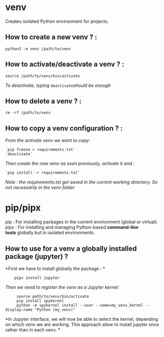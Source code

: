 # venv 

Creates isolated Python environment for projects. 

## How to create a new venv ? :
    python3 -m venv /path/to/venv 
## How to activate/deactivate a venv ? :
    source /path/to/venv/bin/activate 
*To deactivate, typing `deactivate`should be enough*
## How to delete a venv ? :
    rm -rf /path/to/venv 
## How to copy a venv configuration ? :
*From the activate venv we want to copy:*

    `pip freeze > requirements.txt`
    `deactivate`
*Then create the new venv as seen previously, activate it and :*

    `pip install -r requirements.txt`
 
*Note : the requirements.txt get saved in the current working directory. So not necessarily in the venv folder*

# pip/pipx 

pip : For installing packages in the current environment (global or virtual).
pipx : For installing and managing Python-based **command-line tools** globally but in isolated environments.

## How to use for a venv a globally installed package (jupyter) ?
*First we have to install globally the package : *
```
    pipx install jupyter
```
 *Then we need to register the venv as a Jupyter kernel:*
```
     source path/to/venv/bin/activate
     pip install ipykernel
     python -m ipykernel install --user --name=my_venv_kernel --display-name "Python (my_venv)"
```

*In Jupyter interface, we will now be able to select the kernel, depending on which venv we are working.
This approach allow to install jupyter once rather than in each venv. *


